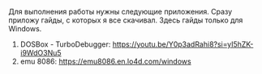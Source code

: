 Для выполнения работы нужны следующие приложения. Сразу приложу гайды, с которых я все скачивал. 
Здесь гайды только для Windows. 

1. DOSBox - TurboDebugger: https://youtu.be/Y0p3adRahi8?si=yI5hZK-i9WdO3Nu5 
2. emu 8086: https://emu8086.en.lo4d.com/windows